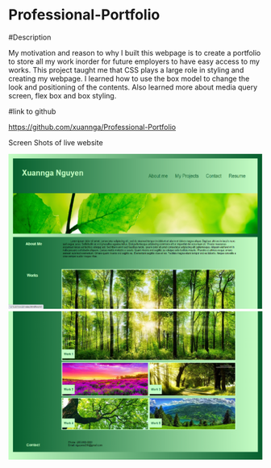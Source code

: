 # Professional-Portfolio

#Description

My motivation and reason to why I built this webpage is to create a portfolio to store all my work inorder for future employers to have easy access to my works.
This project taught me that CSS plays a large role in styling and creating my webpage. I learned how to use the box model to change the look and positioning of the contents. Also learned more about media query screen, flex box and box styling. 

#link to github

https://github.com/xuannga/Professional-Portfolio

Screen Shots of live website

![Portfolioscreenshot](/images/P-P-screenshot1.png)
![Portfolioscreenshot](/images/P-P-screenshot2.png)